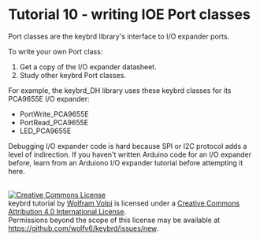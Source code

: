 Tutorial 10 - writing IOE Port classes
===========================================
Port classes are the keybrd library's interface to I/O expander ports.

To write your own Port class:

1. Get a copy of the I/O expander datasheet.
2. Study other keybrd Port classes.

For example, the keybrd_DH library uses these keybrd classes for its PCA9655E I/O expander:
* PortWrite_PCA9655E
* PortRead_PCA9655E
* LED_PCA9655E

Debugging I/O expander code is hard because SPI or I2C protocol adds a level of indirection.
If you haven't written Arduino code for an I/O expander before, learn from an Arduiono I/O expander tutorial before attempting it here.

<br>
<a rel="license" href="https://creativecommons.org/licenses/by/4.0/"><img alt="Creative Commons License" style="border-width:0" src="https://licensebuttons.net/l/by/4.0/88x31.png" /></a><br /><span xmlns:dct="http://purl.org/dc/terms/" property="dct:title">keybrd tutorial</span> by <a xmlns:cc="https://creativecommons.org/ns" href="https://github.com/wolfv6/keybrd" property="cc:attributionName" rel="cc:attributionURL">Wolfram Volpi</a> is licensed under a <a rel="license" href="https://creativecommons.org/licenses/by/4.0/">Creative Commons Attribution 4.0 International License</a>.<br />Permissions beyond the scope of this license may be available at <a xmlns:cc="https://creativecommons.org/ns" href="https://github.com/wolfv6/keybrd/issues/new" rel="cc:morePermissions">https://github.com/wolfv6/keybrd/issues/new</a>.
